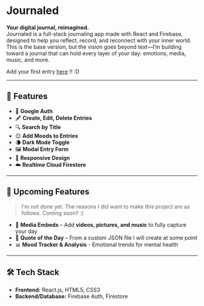 # Journaled

**Your digital journal, reimagined.**  
Journaled is a full-stack journaling app made with React and Firebase, designed to help you reflect, record, and reconnect with your inner world.
This is the base version, but the vision goes beyond text—I’m building toward a journal that can hold every layer of your day: emotions, media, music, and more.

Add your first entry [here](https://journaled-vcy.vercel.app/) !! :D

---

## 🚀 Features

- 🔐 **Google Auth** 
- 🖋️ **Create, Edit, Delete Entries** 
- 🔍 **Search by Title** 
- 😌 **Add Moods to Entries** 
- 🌘 **Dark Mode Toggle** 
- 🖼️ **Modal Entry Form** 
- 📱 **Responsive Design** 
- ☁️ **Realtime Cloud Firestore** 

---

## 🌱 Upcoming Features

> I'm not done yet. The reasons I did want to make this project are as follows. Coming soon!! :) 

- 🎵 **Media Embeds** – Add **videos, pictures, and music** to fully capture your day
- 📜 **Quote of the Day** – From a custom JSON file I will create at some point
- 📊 **Mood Tracker & Analysis** - Emotional trends for mental health 

---

## 🛠 Tech Stack

- **Frontend:** React.js, HTML5, CSS3
- **Backend/Database:** Firebase Auth, Firestore





